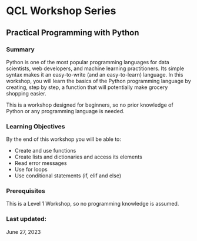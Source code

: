 # QCL Workshop Series
## Practical Programming with Python

### Summary
Python is one of the most popular programming languages for data scientists, web developers, and machine learning practitioners. Its simple syntax makes it an easy-to-write (and an easy-to-learn) language. In this workshop, you will learn the basics of the Python programming language by creating, step by step, a function that will potentially make grocery shopping easier.

This is a workshop designed for beginners, so no prior knowledge of Python or any programming language is needed.

### Learning Objectives
By the end of this workshop you will be able to:

* Create and use functions
* Create lists and dictionaries and access its elements
* Read error messages
* Use for loops
* Use conditional statements (if, elif and else)

### Prerequisites
This is a Level 1 Workshop, so no programming knowledge is assumed.

### Last updated: 
June 27, 2023
